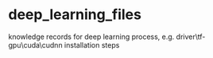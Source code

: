# deep_learning_files
knowledge records for deep learning process, e.g. driver\tf-gpu\cuda\cudnn installation steps
